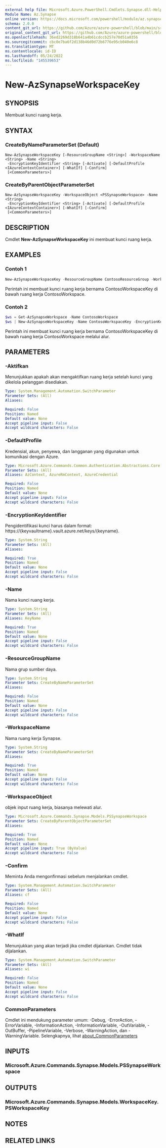 ```yaml
---
external help file: Microsoft.Azure.PowerShell.Cmdlets.Synapse.dll-Help.xml
Module Name: Az.Synapse
online version: https://docs.microsoft.com/powershell/module/az.synapse/new-azsynapseworkspacekey
schema: 2.0.0
content_git_url: https://github.com/Azure/azure-powershell/blob/main/src/Synapse/Synapse/help/New-AzSynapseWorkspaceKey.md
original_content_git_url: https://github.com/Azure/azure-powershell/blob/main/src/Synapse/Synapse/help/New-AzSynapseWorkspaceKey.md
ms.openlocfilehash: 36ed2269d318b641a4b61cdccb257e70d51a0356
ms.sourcegitcommit: cbc0e7ba6f2d138b46d0d72b6776e95cb040e6c8
ms.translationtype: MT
ms.contentlocale: id-ID
ms.lasthandoff: 05/24/2022
ms.locfileid: "145539653"
---
```

# New-AzSynapseWorkspaceKey

## SYNOPSIS
Membuat kunci ruang kerja.

## SYNTAX

### CreateByNameParameterSet (Default)
```
New-AzSynapseWorkspaceKey [-ResourceGroupName <String>] -WorkspaceName <String> -Name <String>
 -EncryptionKeyIdentifier <String> [-Activate] [-DefaultProfile <IAzureContextContainer>] [-WhatIf] [-Confirm]
 [<CommonParameters>]
```

### CreateByParentObjectParameterSet
```
New-AzSynapseWorkspaceKey -WorkspaceObject <PSSynapseWorkspace> -Name <String>
 -EncryptionKeyIdentifier <String> [-Activate] [-DefaultProfile <IAzureContextContainer>] [-WhatIf] [-Confirm]
 [<CommonParameters>]
```

## DESCRIPTION
Cmdlet **New-AzSynapseWorkspaceKey** ini membuat kunci ruang kerja.

## EXAMPLES

### Contoh 1
```powershell
New-AzSynapseWorkspaceKey -ResourceGroupName ContosoResourceGroup -WorkspaceName ContosoWorkspace -Name ContosoWorkspaceKey -EncryptionKeyIdentifier https://<key-vault-url>/keys/<key-name>
```

Perintah ini membuat kunci ruang kerja bernama ContosoWorkspaceKey di bawah ruang kerja ContosoWorkspace.

### Contoh 2
```powershell
$ws = Get-AzSynapseWorkspace -Name ContosoWorkspace
$ws | New-AzSynapseWorkspaceKey -Name ContosoWorkspaceKey -EncryptionKeyIdentifier https://<key-vault-url>/keys/<key-name>
```

Perintah ini membuat kunci ruang kerja bernama ContosoWorkspaceKey di bawah ruang kerja ContosoWorkspace melalui alur.

## PARAMETERS

### -Aktifkan
Menunjukkan apakah akan mengaktifkan ruang kerja setelah kunci yang dikelola pelanggan disediakan.

```yaml
Type: System.Management.Automation.SwitchParameter
Parameter Sets: (All)
Aliases:

Required: False
Position: Named
Default value: None
Accept pipeline input: False
Accept wildcard characters: False
```

### -DefaultProfile
Kredensial, akun, penyewa, dan langganan yang digunakan untuk komunikasi dengan Azure.

```yaml
Type: Microsoft.Azure.Commands.Common.Authentication.Abstractions.Core.IAzureContextContainer
Parameter Sets: (All)
Aliases: AzContext, AzureRmContext, AzureCredential

Required: False
Position: Named
Default value: None
Accept pipeline input: False
Accept wildcard characters: False
```

### -EncryptionKeyIdentifier
Pengidentifikasi kunci harus dalam format: https://{keyvaultname}.vault.azure.net/keys/{keyname}.

```yaml
Type: System.String
Parameter Sets: (All)
Aliases:

Required: True
Position: Named
Default value: None
Accept pipeline input: False
Accept wildcard characters: False
```

### -Name
Nama kunci ruang kerja.

```yaml
Type: System.String
Parameter Sets: (All)
Aliases: KeyName

Required: True
Position: Named
Default value: None
Accept pipeline input: False
Accept wildcard characters: False
```

### -ResourceGroupName
Nama grup sumber daya.

```yaml
Type: System.String
Parameter Sets: CreateByNameParameterSet
Aliases:

Required: False
Position: Named
Default value: None
Accept pipeline input: False
Accept wildcard characters: False
```

### -WorkspaceName
Nama ruang kerja Synapse.

```yaml
Type: System.String
Parameter Sets: CreateByNameParameterSet
Aliases:

Required: True
Position: Named
Default value: None
Accept pipeline input: False
Accept wildcard characters: False
```

### -WorkspaceObject
objek input ruang kerja, biasanya melewati alur.

```yaml
Type: Microsoft.Azure.Commands.Synapse.Models.PSSynapseWorkspace
Parameter Sets: CreateByParentObjectParameterSet
Aliases:

Required: True
Position: Named
Default value: None
Accept pipeline input: True (ByValue)
Accept wildcard characters: False
```

### -Confirm
Meminta Anda mengonfirmasi sebelum menjalankan cmdlet.

```yaml
Type: System.Management.Automation.SwitchParameter
Parameter Sets: (All)
Aliases: cf

Required: False
Position: Named
Default value: None
Accept pipeline input: False
Accept wildcard characters: False
```

### -WhatIf
Menunjukkan yang akan terjadi jika cmdlet dijalankan.
Cmdlet tidak dijalankan.

```yaml
Type: System.Management.Automation.SwitchParameter
Parameter Sets: (All)
Aliases: wi

Required: False
Position: Named
Default value: None
Accept pipeline input: False
Accept wildcard characters: False
```

### CommonParameters
Cmdlet ini mendukung parameter umum: -Debug, -ErrorAction, -ErrorVariable, -InformationAction, -InformationVariable, -OutVariable, -OutBuffer, -PipelineVariable, -Verbose, -WarningAction, dan -WarningVariable. Selengkapnya, lihat [about_CommonParameters](http://go.microsoft.com/fwlink/?LinkID=113216)

## INPUTS

### Microsoft.Azure.Commands.Synapse.Models.PSSynapseWorkspace

## OUTPUTS

### Microsoft.Azure.Commands.Synapse.Models.WorkspaceKey.PSWorkspaceKey

## NOTES

## RELATED LINKS

